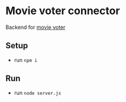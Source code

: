 # Movie voter connector

Backend for [movie voter](https://github.com/timnoorlander/movievoter)

## Setup

- run `npm i`

## Run

- run `node server.js`
